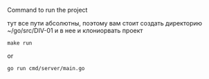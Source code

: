 Command to run the project 

тут все пути абсолютны, поэтому вам стоит создать директорию ~/go/src/DIV-01 и в нее и клониорвать проект

```
make run
```

or 

```
go run cmd/server/main.go
```